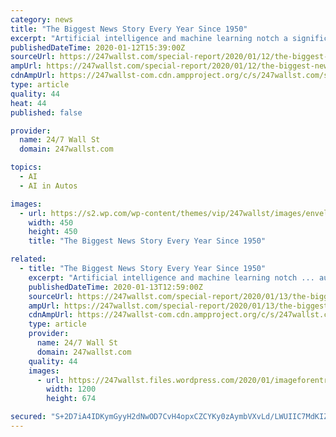 ```yaml
---
category: news
title: "The Biggest News Story Every Year Since 1950"
excerpt: "Artificial intelligence and machine learning notch a significant victory in 1997 ... including YouTube, autonomous-car development company Waymo, and X, the company’s research and development division. In order to get Yugoslav forces out of Kosovo during the Kosovo War, NATO forces initiate their first-ever military campaign against the ..."
publishedDateTime: 2020-01-12T15:39:00Z
sourceUrl: https://247wallst.com/special-report/2020/01/12/the-biggest-news-story-every-year-since-1950/7/
ampUrl: https://247wallst.com/special-report/2020/01/12/the-biggest-news-story-every-year-since-1950/amp/
cdnAmpUrl: https://247wallst-com.cdn.ampproject.org/c/s/247wallst.com/special-report/2020/01/12/the-biggest-news-story-every-year-since-1950/amp/
type: article
quality: 44
heat: 44
published: false

provider:
  name: 24/7 Wall St
  domain: 247wallst.com

topics:
  - AI
  - AI in Autos

images:
  - url: https://s2.wp.com/wp-content/themes/vip/247wallst/images/envelope.jpg
    width: 450
    height: 450
    title: "The Biggest News Story Every Year Since 1950"

related:
  - title: "The Biggest News Story Every Year Since 1950"
    excerpt: "Artificial intelligence and machine learning notch ... autonomous-car development company Waymo, and X, the company’s research and development division. In order to get Yugoslav forces out ..."
    publishedDateTime: 2020-01-13T12:59:00Z
    sourceUrl: https://247wallst.com/special-report/2020/01/13/the-biggest-news-story-every-year-since-1950-2/7/
    ampUrl: https://247wallst.com/special-report/2020/01/13/the-biggest-news-story-every-year-since-1950-2/amp/
    cdnAmpUrl: https://247wallst-com.cdn.ampproject.org/c/s/247wallst.com/special-report/2020/01/13/the-biggest-news-story-every-year-since-1950-2/amp/
    type: article
    provider:
      name: 24/7 Wall St
      domain: 247wallst.com
    quality: 44
    images:
      - url: https://247wallst.files.wordpress.com/2020/01/imageforentry5310.jpg?w=1200
        width: 1200
        height: 674

secured: "S+2D7iA4IDKymGyyH2dNwOD7CvH4opxCZCYKy0zAymbVXvLd/LWUIIC7MdKIZUVilqKvi3cOEXZfYGwJJu2SIO4bU30bjVmmC8sE71IqbHtBgEJdgNJmZ2sVC5oeWnYZANinE1oK7sGEo+ISLk3g/RRpWHZWW3clQsjUseEmEiQDybvMMgV/HUAnxYFP7xgZBS9K6Q7itYl/OCorTgiWZ0q+xJ5pdEG4XDTyQaCVA96j5kANc7COmw+ZZdyu74rHd6ZRD/OYTKvuTghQDZzZWR8SwaUzMFIMJsbAQTBJgKS28V4RDHdoD1cd6b22nedpkusaW18cjvf7hfTyZ9IBXZyIm+5wFSA0JHYAiGQw3S5QZd6KydXlCFci9HhwHxviP/fNzylHLkzPtz5y9MoPasDUegnC1bs5IUScyG1+S4cRaIHtEnnm05PHVXlY3aXDgWAWTXgJShj89AoEda4LOA==;ZpBOjlRs1VOW1GxQ45ledA=="
---
```


